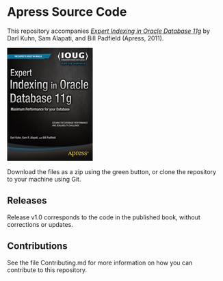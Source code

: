 # Apress Source Code

This repository accompanies [*Expert Indexing in Oracle Database 11g*](http://www.apress.com/9781430237358) by Darl Kuhn, Sam Alapati, and Bill Padfield (Apress, 2011).

![Cover image](9781430237358.jpg)

Download the files as a zip using the green button, or clone the repository to your machine using Git.

## Releases

Release v1.0 corresponds to the code in the published book, without corrections or updates.

## Contributions

See the file Contributing.md for more information on how you can contribute to this repository.
